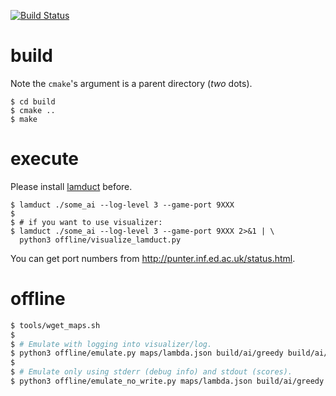 [![Build Status](http://52.199.48.163/api/badges/yuizumi/icfpc-2017/status.svg)](http://52.199.48.163/yuizumi/icfpc-2017)

# build

Note the `cmake`'s argument is a parent directory (*two* dots).

```
$ cd build
$ cmake ..
$ make
```

# execute

Please install [lamduct](https://github.com/icfpcontest2017/lambda-duct) before.

```
$ lamduct ./some_ai --log-level 3 --game-port 9XXX
$
$ # if you want to use visualizer:
$ lamduct ./some_ai --log-level 3 --game-port 9XXX 2>&1 | \
  python3 offline/visualize_lamduct.py
```

You can get port numbers from http://punter.inf.ed.ac.uk/status.html.

# offline

```sh
$ tools/wget_maps.sh
$
$ # Emulate with logging into visualizer/log.
$ python3 offline/emulate.py maps/lambda.json build/ai/greedy build/ai/forest
$
$ # Emulate only using stderr (debug info) and stdout (scores).
$ python3 offline/emulate_no_write.py maps/lambda.json build/ai/greedy build/ai/forest
```
